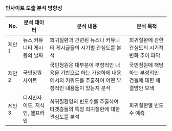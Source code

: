 ### 인사이트 도출 분석 방향성

|No.|분석 데이터|분석 내용|분석 목적|
|--|--|--|--|
|제안 1|뉴스,커뮤니티 게시들의 날짜|희귀질환과 관련된 뉴스나 커뮤니티 게시글들의 시기별 관심도를 분석|희귀질환에 관한 관심도의 시기적 변화 추이 파악|
|제안 2|국민청원사이트|국민청원은 대부분이 부정적인 내용을 기반으로 하는 가정하에 내용에서의 키워드를 추출하여 어떤 부정적인 내용둘이 있는지 분석|국민청원에 해당하는 부정적인 건들에 대한 해결방안 모색|
|제안 3|디시인사이드, 지식인, 헬프라인|희귀질환명의 빈도수를 추출하여 타겟층들의 특정 희귀질환에 대한 관심도를 분석|희귀질환별 빈도수 예측|

